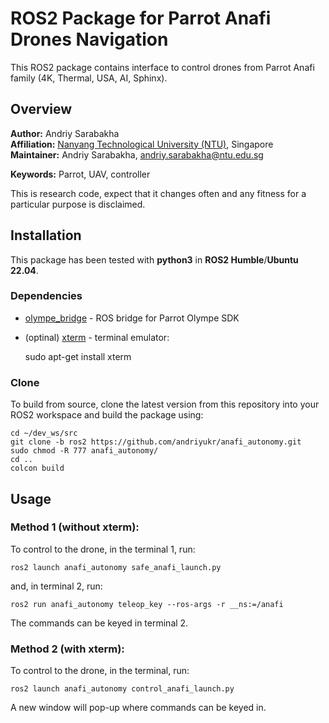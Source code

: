 # ROS2 Package for Parrot Anafi Drones Navigation
This ROS2 package contains interface to control drones from Parrot Anafi family (4K, Thermal, USA, AI, Sphinx).

## Overview

**Author:** Andriy Sarabakha<br />
**Affiliation:** [Nanyang Technological University (NTU)](https://www.ntu.edu.sg), Singapore<br />
**Maintainer:** Andriy Sarabakha, andriy.sarabakha@ntu.edu.sg

**Keywords:** Parrot, UAV, controller

This is research code, expect that it changes often and any fitness for a particular purpose is disclaimed.

## Installation

This package has been tested with **python3** in **ROS2 Humble**/**Ubuntu 22.04**.

### Dependencies

- [olympe_bridge](https://github.com/andriyukr/olympe_bridge) - ROS bridge for Parrot Olympe SDK
      
- (optinal) [xterm](https://invisible-island.net/xterm/xterm.html) - terminal emulator:

    sudo apt-get install xterm
    
### Clone

To build from source, clone the latest version from this repository into your ROS2 workspace and build the package using:

    cd ~/dev_ws/src
    git clone -b ros2 https://github.com/andriyukr/anafi_autonomy.git
    sudo chmod -R 777 anafi_autonomy/
    cd ..
    colcon build

## Usage

### Method 1 (without xterm):

To control to the drone, in the terminal 1, run:

    ros2 launch anafi_autonomy safe_anafi_launch.py

and, in terminal 2, run:

    ros2 run anafi_autonomy teleop_key --ros-args -r __ns:=/anafi
    
The commands can be keyed in terminal 2.
    
### Method 2 (with xterm):

To control to the drone, in the terminal, run:

    ros2 launch anafi_autonomy control_anafi_launch.py
    
A new window will pop-up where commands can be keyed in. 
